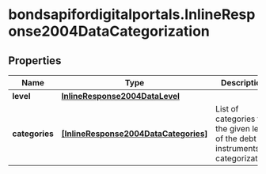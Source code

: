 # bondsapifordigitalportals.InlineResponse2004DataCategorization

## Properties

Name | Type | Description | Notes
------------ | ------------- | ------------- | -------------
**level** | [**InlineResponse2004DataLevel**](InlineResponse2004DataLevel.md) |  | [optional] 
**categories** | [**[InlineResponse2004DataCategories]**](InlineResponse2004DataCategories.md) | List of categories for the given level of the debt instruments&#39; categorization. | [optional] 


